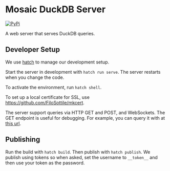 # Mosaic DuckDB Server

[![PyPi](https://img.shields.io/pypi/v/mosaic-server.svg)](https://pypi.org/project/mosaic-server/)

A web server that serves DuckDB queries.

## Developer Setup

We use [hatch](https://hatch.pypa.io/latest/) to manage our development setup.

Start the server in development with `hatch run serve`. The server restarts when you change the code.

To activate the environment, run `hatch shell`.

To set up a local certificate for SSL, use https://github.com/FiloSottile/mkcert.

The server support queries via HTTP GET and POST, and WebSockets. The GET endpoint is useful for debugging. For example, you can query it with at [this url](<http://localhost:3000/?query={"sql":"select 1","type":"json"}>).

## Publishing

Run the build with `hatch build`. Then publish with `hatch publish`. We publish using tokens so when asked, set the username to `__token__` and then use your token as the password.
